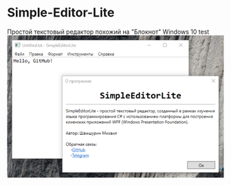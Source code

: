 # Simple-Editor-Lite
Простой текстовый редактор похожий на "Блокнот" Windows 10 test 
![](https://github.com/6eremotuk01/Simple-Editor-Lite/blob/master/Screenshot.jpeg "Скриншот программы")
